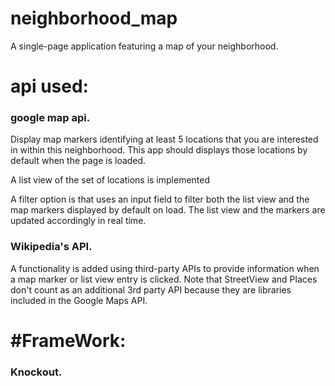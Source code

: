 # neighborhood_map
A single-page application featuring a map of your neighborhood.

<h1>api used:</h1>
<h3>google map api.</h3>
<p>Display map markers identifying at least 5 locations that you are interested in within this neighborhood. This app should displays those locations by default when the page is loaded.

A list view of the set of locations is implemented

A filter option is that uses an input field to filter both the list view and the map markers displayed by default on load. The list view and the markers are updated accordingly in real time.</p>
<h3> Wikipedia's API.</h3>
<p>A functionality is added using third-party APIs to provide information when a map marker or list view entry is clicked. Note that StreetView and Places don't count as an additional 3rd party API because they are libraries included in the Google Maps API.</p>
<h1>#FrameWork:</h1>
<h3>Knockout.</h3>


